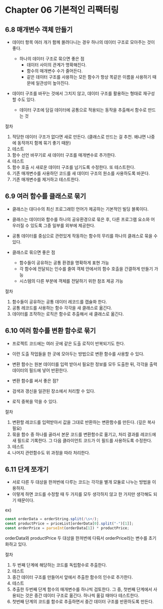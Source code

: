 # Chapter 06 기본적인 리팩터링

## 6.8 매개변수 객체 만들기

- 데이터 항목 여러 개가 함께 몰려다니는 경우 하나의 데이터 구조로 모아주는 것이 좋다.
  - 하나의 데이터 구조로 묶으면 좋은 점
    - 데이터 사이의 관계가 명확해진다.
    - 함수의 매개변수 수가 줄어든다.
    - 같은 데이터 구조를 사용하는 모든 함수가 항상 똑같은 이름을 사용하기 때문에 일관성이 높아진다.
    
- 데이터 구조를 바꾸는 것에서 그치지 않고, 데이터 구조를 활용하는 형태로 재구성할 수도 있다.
  - 데이터 구조에 담길 데이터에 공통으로 적용되는 동작을 추출해서 함수로 만드는 것
  
 절차
 1. 적당한 데이터 구조가 없다면 새로 만든다. (클래스로 만드는 걸 추천. 왜냐면 나중에 동작까지 함께 묶기 좋기 때문)
 2. 테스트
 3. 함수 선언 바꾸기로 새 데이터 구조를 매개변수로 추가한다.
 4. 테스트
 5. 함수 호출 시 새로운 데이터 구조를 넘기도록 수정한다. 또 테스트한다.
 6. 기존 매개변수를 사용하던 코드를 새 데이터 구조의 원소를 사용하도록 바꾼다.
 7. 기존 매개변수를 제거하고 테스트한다.
 
 
 ## 6.9 여러 함수를 클래스로 묶기
 
 - 클래스는 대다수의 최신 프로그래민 언어가 제공하는 기본적인 빌딩 블록이다.
 - 클래스는 데이터와 함수를 하나의 공유환경으로 묶은 후, 다른 프로그램 요소와 어우러질 수 있도록 그중 일부를 외부에 제공한다.
 
 - 공통 데이터를 중심으로 관련있게 작동하는 함수의 무리를 하나의 클래스로 묶을 수 있다.
  - 클래스로 묶으면 좋은 점
    - 함수들이 공유하는 공통 환경을 명확하게 표현 가능
    - 각 함수에 전달되는 인수를 줄여 객체 안에서의 함수 호출을 간결하게 만들기 가능
    - 시스템의 다른 부분에 객체를 전달하기 위한 참조 제공 가능
    
 절차
 1. 함수들이 공유하는 공통 데이터 레코드를 캡슐화 한다.
 2. 공통 레코드를 사용하는 함수 각각을 새 클래스로 옮긴다.
 3. 데이터를 조작하는 로직은 함수로 추출해서 새 클래스로 옮긴다.
 
 ## 6.10 여러 함수를 변환 함수로 묶기
 
 - 프로젝트 코드에는 여러 곳에 같은 도출 로직이 반복되기도 한다.
 - 이런 도출 작업들을 한 곳에 모아두는 방법으로 변환 함수를 사용할 수 있다.
 - 변환 함수는 원본 데이터를 입력 받아서 필요한 정보를 모두 도출한 뒤, 각각을 출력 데이터의 필드에 넣어 반환한다.
 
 - 변환 함수를 써서 좋은 점?
  - 검색과 갱신을 일관된 장소에서 처리할 수 있다.
  - 로직 중복을 막을 수 있다.
  
  절차
  1. 변환할 레코드를 입력받아서 값을 그대로 반환하는 변환함수를 만든다. (깊은 복사 필요)
  2. 묶을 함수 중 하나를 골라서 본문 코드를 변환함수로 옮기고, 처리 결과를 레코드에 새 필드로 기록한다. 그 다음 클라이언트 코드가 이 필드를 사용하도록 수정한다.
  3. 테스트
  4. 나머지 관련함수도 위 과정을 따라 처리한다.
  
  ## 6.11 단계 쪼개기
  - 서로 다른 두 대상을 한꺼번에 다루는 코드는 각각을 별개 모듈로 나누는 방법을 이용하자.
  - 이렇게 하면 코드를 수정할 때 두 가지를 모두 생각하지 않고 한 가지만 생각해도 되기 때문이다.

  ex)
  ```js
  const orderData = orderString.split(/\s+/);
  const productPrice = priceList[orderData[0].split("-")[1]];
  const orderPrice = parseInt(orderData[1]) * productPrice;
  ```
  
  orderData와 productPrice 두 대상을 한꺼번에 다뤄서 orderPrice라는 변수를 초기화하고 있다.
  
  
  절차
  1. 두 번째 단계에 해당하는 코드를 독립함수로 추출한다.
  2. 테스트
  3. 중간 데이터 구조를 만들어서 앞에서 추출한 함수의 인수로 추가한다.
  4. 테스트
  5. 추출한 두번째 단계 함수의 매개변수를 하나씩 검토한다. 그 중, 첫번째 단계에서 사용되는 것은 중간 데이터 구조로 옮긴다. 하나씩 옮길 때마다 테스트한다.
  6. 첫번째 단계의 코드를 함수로 추출하면서 중간 데이터 구조를 반환하도록 만든다.
  
 
